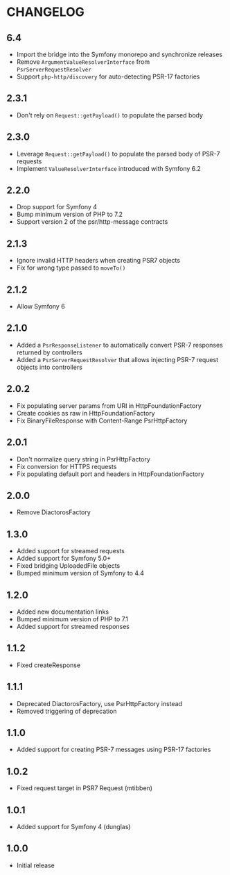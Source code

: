 CHANGELOG
=========

6.4
---

 * Import the bridge into the Symfony monorepo and synchronize releases
 * Remove `ArgumentValueResolverInterface` from `PsrServerRequestResolver`
 * Support `php-http/discovery` for auto-detecting PSR-17 factories

2.3.1
-----

 * Don't rely on `Request::getPayload()` to populate the parsed body

2.3.0
-----

 * Leverage `Request::getPayload()` to populate the parsed body of PSR-7 requests
 * Implement `ValueResolverInterface` introduced with Symfony 6.2

2.2.0
-----

 * Drop support for Symfony 4
 * Bump minimum version of PHP to 7.2
 * Support version 2 of the psr/http-message contracts

2.1.3
-----

 * Ignore invalid HTTP headers when creating PSR7 objects
 * Fix for wrong type passed to `moveTo()`

2.1.2
-----

 * Allow Symfony 6

2.1.0
-----

 * Added a `PsrResponseListener` to automatically convert PSR-7 responses returned by controllers
 * Added a `PsrServerRequestResolver` that allows injecting PSR-7 request objects into controllers

2.0.2
-----

 * Fix populating server params from URI in HttpFoundationFactory
 * Create cookies as raw in HttpFoundationFactory
 * Fix BinaryFileResponse with Content-Range PsrHttpFactory

2.0.1
-----

 * Don't normalize query string in PsrHttpFactory
 * Fix conversion for HTTPS requests
 * Fix populating default port and headers in HttpFoundationFactory

2.0.0
-----

 * Remove DiactorosFactory

1.3.0
-----

 * Added support for streamed requests
 * Added support for Symfony 5.0+
 * Fixed bridging UploadedFile objects
 * Bumped minimum version of Symfony to 4.4

1.2.0
-----

 * Added new documentation links
 * Bumped minimum version of PHP to 7.1
 * Added support for streamed responses

1.1.2
-----

 * Fixed createResponse

1.1.1
-----

 * Deprecated DiactorosFactory, use PsrHttpFactory instead
 * Removed triggering of deprecation

1.1.0
-----

 * Added support for creating PSR-7 messages using PSR-17 factories

1.0.2
-----

 * Fixed request target in PSR7 Request (mtibben)

1.0.1
-----

 * Added support for Symfony 4 (dunglas)

1.0.0
-----

 * Initial release
